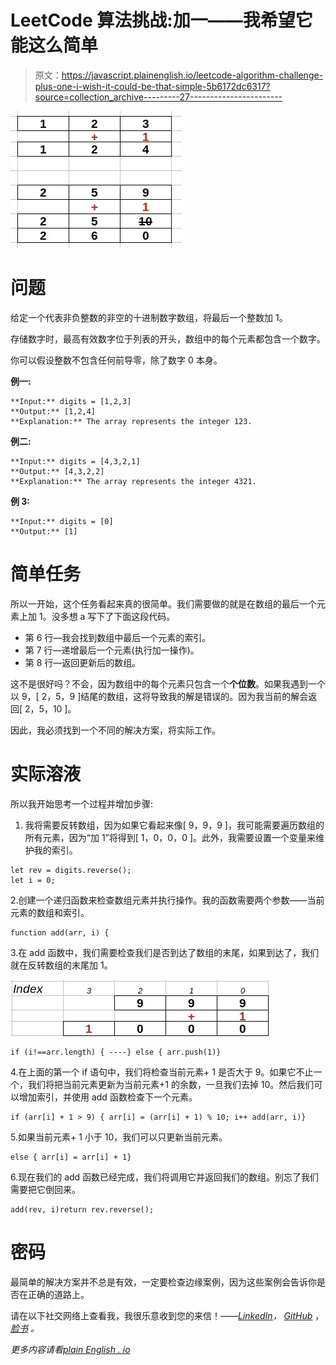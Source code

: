 # LeetCode 算法挑战:加一——我希望它能这么简单

> 原文：<https://javascript.plainenglish.io/leetcode-algorithm-challenge-plus-one-i-wish-it-could-be-that-simple-5b6172dc6317?source=collection_archive---------27----------------------->

![](img/99976644ba2490d4fc400332ff596af0.png)

# 问题

给定一个代表非负整数的非空的十进制数字数组，将最后一个整数加 1。

存储数字时，最高有效数字位于列表的开头，数组中的每个元素都包含一个数字。

你可以假设整数不包含任何前导零，除了数字 0 本身。

**例一:**

```
**Input:** digits = [1,2,3]
**Output:** [1,2,4]
**Explanation:** The array represents the integer 123.
```

**例二:**

```
**Input:** digits = [4,3,2,1]
**Output:** [4,3,2,2]
**Explanation:** The array represents the integer 4321.
```

**例 3:**

```
**Input:** digits = [0]
**Output:** [1]
```

# 简单任务

所以一开始，这个任务看起来真的很简单。我们需要做的就是在数组的最后一个元素上加 1。没多想 a 写下了下面这段代码。

*   第 6 行—我会找到数组中最后一个元素的索引。
*   第 7 行—递增最后一个元素(执行加一操作)。
*   第 8 行—返回更新后的数组。

这不是很好吗？不会，因为数组中的每个元素只包含一个**个位数**。如果我遇到一个以 9，[ 2，5，9 ]结尾的数组，这将导致我的解是错误的。因为我当前的解会返回[ 2，5，10 ]。

因此，我必须找到一个不同的解决方案，将实际工作。

# 实际溶液

所以我开始思考一个过程并增加步骤:

1.  我将需要反转数组，因为如果它看起来像[ 9，9，9 ]，我可能需要遍历数组的所有元素，因为“加 1”将得到[ 1，0，0，0 ]。此外，我需要设置一个变量来维护我的索引。

```
let rev = digits.reverse();
let i = 0;
```

2.创建一个递归函数来检查数组元素并执行操作。我的函数需要两个参数——当前元素的数组和索引。

```
function add(arr, i) {
```

3.在 add 函数中，我们需要检查我们是否到达了数组的末尾，如果到达了，我们就在反转数组的末尾加 1。

![](img/6d899a1774a35b8d09899f950bceae51.png)

```
if (i!==arr.length) { ----} else { arr.push(1)}
```

4.在上面的第一个 if 语句中，我们将检查当前元素+ 1 是否大于 9。如果它不止一个，我们将把当前元素更新为当前元素+1 的余数，一旦我们去掉 10。然后我们可以增加索引，并使用 add 函数检查下一个元素。

```
if (arr[i] + 1 > 9) { arr[i] = (arr[i] + 1) % 10; i++ add(arr, i)}
```

5.如果当前元素+ 1 小于 10，我们可以只更新当前元素。

```
else { arr[i] = arr[i] + 1}
```

6.现在我们的 add 函数已经完成，我们将调用它并返回我们的数组。别忘了我们需要把它倒回来。

```
add(rev, i)return rev.reverse();
```

# 密码

最简单的解决方案并不总是有效，一定要检查边缘案例，因为这些案例会告诉你是否在正确的道路上。

请在以下社交网络上查看我，我很乐意收到您的来信！——[*LinkedIn*](https://www.linkedin.com/in/nick-solonyy/)*，* [*GitHub*](https://github.com/nicksolony) ， [*脸书*](https://www.facebook.com/nick.solony) *。*

*更多内容请看*[*plain English . io*](http://plainenglish.io/)